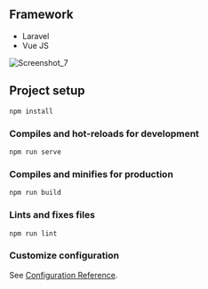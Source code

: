 ## Framework
- Laravel
- Vue JS

![Screenshot_7](https://user-images.githubusercontent.com/64290660/213006358-94e7d695-e96f-4658-8718-57b1d51f0f1b.png)


## Project setup
```
npm install
```

### Compiles and hot-reloads for development
```
npm run serve
```

### Compiles and minifies for production
```
npm run build
```

### Lints and fixes files
```
npm run lint
```

### Customize configuration
See [Configuration Reference](https://cli.vuejs.org/config/).
